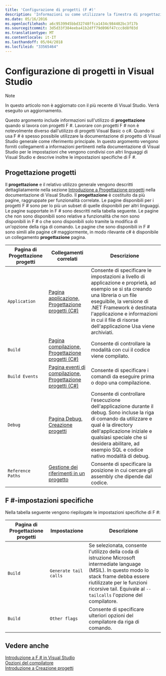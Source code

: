 ```yaml
---
title: 'Configurazione di progetti (F #)'
description: 'Informazioni su come utilizzare la finestra di progettazione del progetto quando si lavora con progetti F # in Visual Studio.'
ms.date: 05/16/2016
ms.openlocfilehash: a6c9539945bbd32748ffca1434c984402bc3f17b
ms.sourcegitcommit: 3d5d33f384eeba41b2dff79d096f47ccc8d8f03d
ms.translationtype: MT
ms.contentlocale: it-IT
ms.lasthandoff: 05/04/2018
ms.locfileid: "33565464"
---
```

# <a name="configuring-projects-in-visual-studio"></a>Configurazione di progetti in Visual Studio

> [!NOTE]
In questo articolo non è aggiornato con il più recente di Visual Studio.  Verrà eseguito un aggiornamento.

Questo argomento include informazioni sull'utilizzo di **progettazione** quando si lavora con progetti F #. Lavorare con progetti F # non è notevolmente diverso dall'utilizzo di progetti Visual Basic o c#. Quando si usa F # è spesso possibile utilizzare la documentazione di progetto di Visual Studio generale come riferimento principale. In questo argomento vengono forniti collegamenti a informazioni pertinenti nella documentazione di Visual Studio per le impostazioni che vengono condivisi con altri linguaggi di Visual Studio e descrive inoltre le impostazioni specifiche di F #.

## <a name="project-designer"></a>Progettazione progetti
Il **progettazione** e il relativo utilizzo generale vengono descritti dettagliatamente nella sezione [Introduzione a Progettazione progetti](https://msdn.microsoft.com/library/898dd854-c98d-430c-ba1b-a913ce3c73d7) nella documentazione di Visual Studio. Il **progettazione** è costituito da più pagine, raggruppate per funzionalità correlate. Le pagine disponibili per i progetti F # sono per lo più un subset di quelle disponibili per altri linguaggi. Le pagine supportate in F # sono descritti nella tabella seguente. Le pagine che non sono disponibili sono relative a funzionalità che non sono disponibili in F # o che sono disponibili solo tramite la modifica di un'opzione della riga di comando. Le pagine che sono disponibili in F # sono simili alle pagine c# maggiormente, in modo rilevante c# è disponibile un collegamento **progettazione** pagina.

|Pagina di Progettazione progetti|Collegamenti correlati|Descrizione|
|---------------------|-------------|-----------|
|`Application`|[Pagina applicazione, Progettazione progetti &#40;C&#35;&#41;](https://msdn.microsoft.com/library/ms247046.aspx)|Consente di specificare le impostazioni a livello di applicazione e proprietà, ad esempio se si sta creando una libreria o un file eseguibile, la versione di .NET Framework è destinata l'applicazione e informazioni in cui il file di risorse dell'applicazione Usa viene archiviati.|
|`Build`|[Pagina compilazione, Progettazione progetti &#40;C&#35;&#41;](https://msdn.microsoft.com/library/kb4wyys2.aspx)|Consente di controllare la modalità con cui il codice viene compilato.|
|`Build Events`|[Pagina eventi di compilazione, Progettazione progetti &#40;C&#35;&#41;](https://msdn.microsoft.com/library/kb4wyys2.aspx)|Consente di specificare i comandi da eseguire prima o dopo una compilazione.|
|`Debug`|[Pagina Debug, Creazione progetti](https://msdn.microsoft.com/library/2wcdezs5.aspx)|Consente di controllare l'esecuzione dell'applicazione durante il debug. Sono incluse la riga di comando da utilizzare e qual è la directory dell'applicazione iniziale e qualsiasi speciale che si desidera abilitare, ad esempio SQL e codice nativo modalità di debug.|
|`Reference Paths`|[Gestione dei riferimenti in un progetto](/visualstudio/ide/managing-references-in-a-project)|Consente di specificare la posizione in cui cercare gli assembly che dipende dal codice.|

## <a name="f-specific-settings"></a>F #-impostazioni specifiche
Nella tabella seguente vengono riepilogate le impostazioni specifiche di F #:

|Pagina di Progettazione progetti|Impostazione|Descrizione|
|---------------------|-------|-----------|
|`Build`|`Generate tail calls`|Se selezionata, consente l'utilizzo della coda di istruzione Microsoft intermediate language (MSIL). In questo modo lo stack frame debba essere riutilizzate per le funzioni ricorsive tail. Equivale al `--tailcalls` l'opzione del compilatore.|
|`Build`|`Other flags`|Consente di specificare ulteriori opzioni del compilatore da riga di comando.|

## <a name="see-also"></a>Vedere anche
 [Introduzione a F # in Visual Studio](../get-started/get-started-visual-studio.md)  
 [Opzioni del compilatore](../language-reference/compiler-options.md)  
 [Introduzione a Creazione progetti](https://msdn.microsoft.com/library/898dd854-c98d-430c-ba1b-a913ce3c73d7(v=vs.100))
